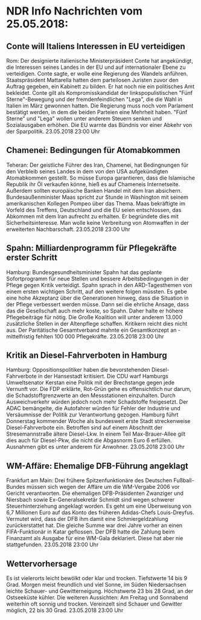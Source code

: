 # NDR Info Nachrichten vom 25.05.2018:


## Conte will Italiens Interessen in EU verteidigen
Rom: Der designierte italienische Ministerpräsident Conte hat angekündigt, die Interessen seines Landes in der EU und auf internationaler Ebene zu verteidigen. Conte sagte, er wolle eine Regierung des Wandels anführen. Staatspräsident Mattarella hatten dem parteilosen Juristen zuvor den Auftrag gegeben, ein Kabinett zu bilden. Er hat noch nie ein politisches Amt bekleidet. Conte gilt als Kompromisskandidat der linkspopulistischen "Fünf Sterne"-Bewegung und der fremdenfeindlichen "Lega", die die Wahl in Italien im März gewonnen hatten. Die Regierung muss noch vom Parlament bestätigt werden, in dem die beiden Parteien eine Mehrheit haben. "Fünf Sterne" und "Lega" wollen unter anderem Steuern senken und Sozialausgaben erhöhen. Die EU warnte das Bündnis vor einer Abkehr von der Sparpolitik. 23.05.2018 23:00 Uhr 

## Chamenei: Bedingungen für Atomabkommen
Teheran: Der geistliche Führer des Iran, Chamenei, hat Bedingnungen für den Verbleib seines Landes in dem von den USA aufgekündigten Atomabkommen gestellt. So müsse Europa garantieren, dass die Islamische Republik ihr Öl verkaufen könne, hieß es auf Chameneis Internetseite. Außerdem sollten europäische Banken Handel mit dem Iran absichern. Bundesaußenminister Maas spricht zur Stunde in Washington mit seinem amerikanischen Kollegen Pompeo über das Thema. Maas bekräftigte im Vorfeld des Treffens, Deutschland und die EU seien entschlossen, das Abkommen mit dem Iran aufrecht zu erhalten. Er begründete dies mit Sicherheitsinteresse. Man wolle keine Verbreitung von Atomwaffen in der erweiterten Nachbarschaft. 23.05.2018 23:00 Uhr 

## Spahn: Milliardenprogramm für Pflegekräfte erster Schritt
Hamburg: Bundesgesundheitsminister Spahn hat das geplante Sofortprogramm für neue Stellen und bessere Arbeitsbedingungen in der Pflege gegen Kritik verteidigt. Spahn sprach in den ARD-Tagesthemen von einem ersten wichtigen Schritt, auf den weitere folgen müssten. Es gebe eine hohe Akzeptanz über die Generationen hinweg, dass die Situation in der Pflege verbessert werden müsse. Dann sei die ehrliche Ansage, dass das die Gesellschaft auch mehr koste, so Spahn. Daher halte er höhere Pflegebeiträge für nötig. Die Große Koalition will unter anderem 13.000 zusätzliche Stellen in der Altenpflege schaffen. Kritikern reicht dies nicht aus. Der Paritätische Gesamtverband mahnte ein Gesamtkonzept an - mittelfristig fehlten 100 000 Pflegekräfte. 23.05.2018 23:00 Uhr 

## Kritik an Diesel-Fahrverboten in Hamburg
Hamburg: Oppositionspolitiker haben die bevorstehenden Diesel-Fahrverbote in der Hansestadt kritisiert. Die CDU warf Hamburgs Umweltsenator Kerstan eine Politik mit der Brechstange gegen jede Vernunft vor. Die FDP erklärte, Rot-Grün gehe es offensichtlich nur darum, die Schadstoffgrenzwerte an den Messstationen einzuhalten. Durch Ausweichverkehr würden jedoch noch mehr Schadstoffe freigesetzt. Der ADAC bemängelte, die Autofahrer würden für Fehler der Industrie und Versäumnisse der Politik zur Verantwortung gezogen. Hamburg führt Donnerstag kommender Woche als bundesweit erste Stadt streckenweise Diesel-Fahrverbote ein. Betroffen sind auf einem Abschnitt der Stresemannstraße ältere Diesel-Lkw. In einem Teil Max-Brauer-Allee gilt dies auch für Diesel-Pkw, die nicht die Abgasnorm Euro 6 erfüllen. Ausnahmen gibt es unter anderem für Anwohner. 23.05.2018 23:00 Uhr 

## WM-Affäre: Ehemalige DFB-Führung angeklagt
Frankfurt am Main: Drei frühere Spitzenfunktionäre des Deutschen Fußball-Bundes müssen sich wegen der Affäre um die WM-Vergabe 2006 vor Gericht verantworten. Die ehemaligen DFB-Präsidenten Zwanziger und Niersbach sowie Ex-Generalsekretär Schmidt sind wegen schwerer Steuerhinterziehung angeklagt worden. Es geht um eine Überweisung von 6,7 Millionen Euro auf das Konto des früheren Adidas-Chefs Louis-Dreyfus. Vermutet wird, dass der DFB ihm damit eine Schmiergeldzahlung zurückerstattet hat. Die gleiche Summe war drei Jahre vorher an einen FIFA-Funktionär in Katar geflossen. Der DFB hatte die Zahlung beim Finanzamt als Ausgabe für eine WM-Gala deklariert. Diese hat aber nie stattgefunden. 23.05.2018 23:00 Uhr 

## Wettervorhersage
Es ist vielerorts leicht bewölkt oder klar und trocken. Tiefstwerte 14 bis 9 Grad. Morgen meist freundlich und viel Sonne, im Süden Niedersachsen leichte Schauer- und Gewitterneigung. Höchstwerte 23 bis 28 Grad, an der Ostseeküste kühler. Die weiteren Aussichten: Am Freitag und Sonnabend weiterhin oft sonnig und trocken. Vereinzelt sind Schauer und Gewitter möglich, 22 bis 30 Grad. 23.05.2018 23:00 Uhr 
